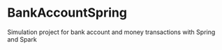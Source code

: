 # BankAccountSpring
Simulation project for bank account and money transactions with Spring and Spark
